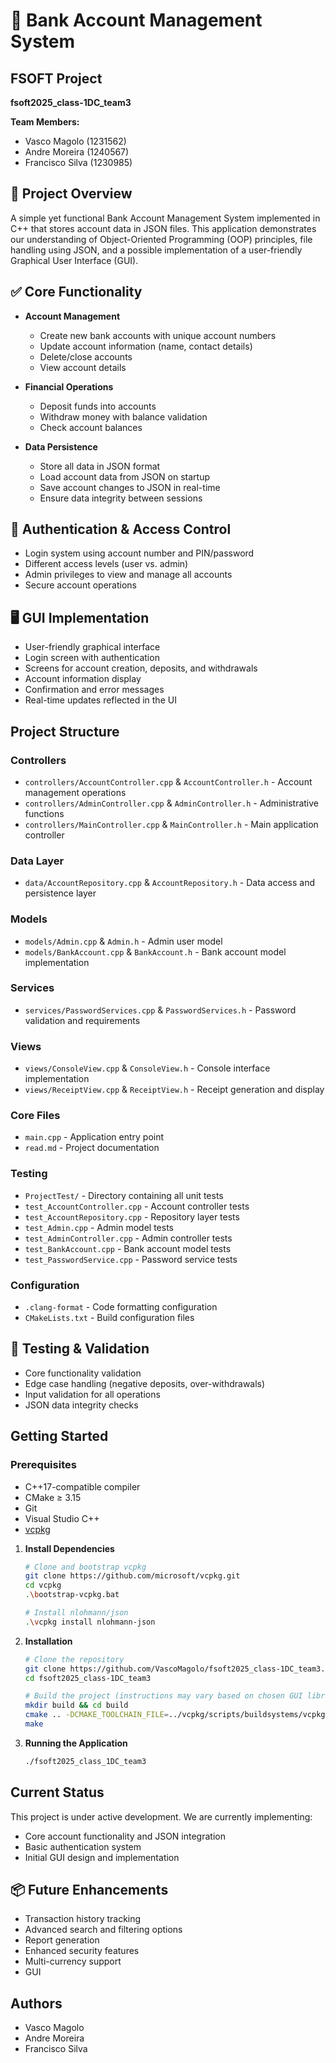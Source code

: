 # 💼 Bank Account Management System

## FSOFT Project
**fsoft2025\_class-1DC\_team3**

**Team Members:**
* Vasco Magolo (1231562)
* Andre Moreira (1240567)
* Francisco Silva (1230985)

## 📌 Project Overview
A simple yet functional Bank Account Management System implemented in C++ that stores account data in JSON files. This application demonstrates our understanding of Object-Oriented Programming (OOP) principles, file handling using JSON, and a possible implementation of a user-friendly Graphical User Interface (GUI).

## ✅ Core Functionality
* **Account Management**
  * Create new bank accounts with unique account numbers
  * Update account information (name, contact details)
  * Delete/close accounts
  * View account details
  
* **Financial Operations**
  * Deposit funds into accounts
  * Withdraw money with balance validation
  * Check account balances

* **Data Persistence**
  * Store all data in JSON format
  * Load account data from JSON on startup
  * Save account changes to JSON in real-time
  * Ensure data integrity between sessions

## 🔐 Authentication & Access Control
* Login system using account number and PIN/password
* Different access levels (user vs. admin)
* Admin privileges to view and manage all accounts
* Secure account operations

## 🖥️ GUI Implementation
* User-friendly graphical interface
* Login screen with authentication
* Screens for account creation, deposits, and withdrawals
* Account information display
* Confirmation and error messages
* Real-time updates reflected in the UI

## Project Structure

### Controllers
* `controllers/AccountController.cpp` & `AccountController.h` - Account management operations
* `controllers/AdminController.cpp` & `AdminController.h` - Administrative functions
* `controllers/MainController.cpp` & `MainController.h` - Main application controller

### Data Layer
* `data/AccountRepository.cpp` & `AccountRepository.h` - Data access and persistence layer

### Models
* `models/Admin.cpp` & `Admin.h` - Admin user model
* `models/BankAccount.cpp` & `BankAccount.h` - Bank account model implementation

### Services
* `services/PasswordServices.cpp` & `PasswordServices.h` - Password validation and requirements

### Views
* `views/ConsoleView.cpp` & `ConsoleView.h` - Console interface implementation
* `views/ReceiptView.cpp` & `ReceiptView.h` - Receipt generation and display

### Core Files
* `main.cpp` - Application entry point
* `read.md` - Project documentation

### Testing
* `ProjectTest/` - Directory containing all unit tests
 * `test_AccountController.cpp` - Account controller tests
 * `test_AccountRepository.cpp` - Repository layer tests
 * `test_Admin.cpp` - Admin model tests
 * `test_AdminController.cpp` - Admin controller tests
 * `test_BankAccount.cpp` - Bank account model tests
 * `test_PasswordService.cpp` - Password service tests

### Configuration
* `.clang-format` - Code formatting configuration
* `CMakeLists.txt` - Build configuration files

## 🧪 Testing & Validation
* Core functionality validation
* Edge case handling (negative deposits, over-withdrawals)
* Input validation for all operations
* JSON data integrity checks

## Getting Started

### Prerequisites
- C++17-compatible compiler
- CMake ≥ 3.15
- Git
- Visual Studio C++
- [vcpkg](https://github.com/microsoft/vcpkg)

1. **Install Dependencies**
   ```bash
   # Clone and bootstrap vcpkg
   git clone https://github.com/microsoft/vcpkg.git
   cd vcpkg
   .\bootstrap-vcpkg.bat
   
   # Install nlohmann/json
   .\vcpkg install nlohmann-json
   ```

2. **Installation**
   ```bash
   # Clone the repository
   git clone https://github.com/VascoMagolo/fsoft2025_class-1DC_team3.git
   cd fsoft2025_class-1DC_team3
   
   # Build the project (instructions may vary based on chosen GUI library)
   mkdir build && cd build
   cmake .. -DCMAKE_TOOLCHAIN_FILE=../vcpkg/scripts/buildsystems/vcpkg.cmake
   make
   ```

3. **Running the Application**
   ```bash
   ./fsoft2025_class_1DC_team3
   ```

## Current Status
This project is under active development. We are currently implementing:
* Core account functionality and JSON integration
* Basic authentication system
* Initial GUI design and implementation

## 📦 Future Enhancements
* Transaction history tracking
* Advanced search and filtering options
* Report generation
* Enhanced security features
* Multi-currency support
* GUI

## Authors
* Vasco Magolo
* Andre Moreira
* Francisco Silva
